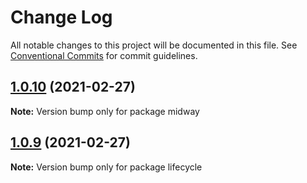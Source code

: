 # Change Log

All notable changes to this project will be documented in this file.
See [Conventional Commits](https://conventionalcommits.org) for commit guidelines.

## [1.0.10](https://github.com/czy88840616/lerna-test/compare/v1.0.9...v1.0.10) (2021-02-27)

**Note:** Version bump only for package midway





## [1.0.9](https://github.com/czy88840616/lerna-test/compare/v1.0.8...v1.0.9) (2021-02-27)

**Note:** Version bump only for package lifecycle
